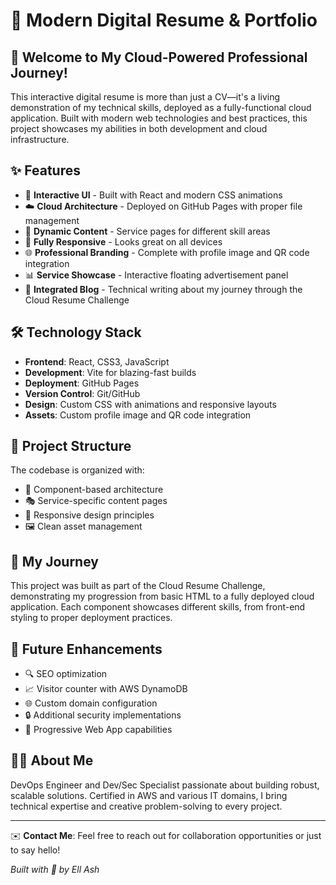 # 🚀 Modern Digital Resume & Portfolio

## 🌟 Welcome to My Cloud-Powered Professional Journey!

This interactive digital resume is more than just a CV—it's a living demonstration of my technical skills, deployed as a fully-functional cloud application. Built with modern web technologies and best practices, this project showcases my abilities in both development and cloud infrastructure.

## ✨ Features

- 🎨 **Interactive UI** - Built with React and modern CSS animations
- ☁️ **Cloud Architecture** - Deployed on GitHub Pages with proper file management
- 🔄 **Dynamic Content** - Service pages for different skill areas
- 📱 **Fully Responsive** - Looks great on all devices
- 🌐 **Professional Branding** - Complete with profile image and QR code integration
- 📊 **Service Showcase** - Interactive floating advertisement panel
- 📝 **Integrated Blog** - Technical writing about my journey through the Cloud Resume Challenge

## 🛠️ Technology Stack

- **Frontend**: React, CSS3, JavaScript
- **Development**: Vite for blazing-fast builds
- **Deployment**: GitHub Pages
- **Version Control**: Git/GitHub
- **Design**: Custom CSS with animations and responsive layouts
- **Assets**: Custom profile image and QR code integration

## 🌈 Project Structure

The codebase is organized with:
- 🧩 Component-based architecture
- 🎭 Service-specific content pages
- 📱 Responsive design principles
- 🖼️ Clean asset management

## 🚀 My Journey

This project was built as part of the Cloud Resume Challenge, demonstrating my progression from basic HTML to a fully deployed cloud application. Each component showcases different skills, from front-end styling to proper deployment practices.

## 🔮 Future Enhancements

- 🔍 SEO optimization
- 📈 Visitor counter with AWS DynamoDB
- 🌐 Custom domain configuration
- 🔒 Additional security implementations
- 📱 Progressive Web App capabilities

## 👨‍💻 About Me

DevOps Engineer and Dev/Sec Specialist passionate about building robust, scalable solutions. Certified in AWS and various IT domains, I bring technical expertise and creative problem-solving to every project.

---

✉️ **Contact Me**: Feel free to reach out for collaboration opportunities or just to say hello!

*Built with 💙 by Ell Ash*
